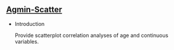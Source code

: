## [Agmin-Scatter](/basic/agmin-scatter)

- Introduction

  Provide scatterplot correlation analyses of age and continuous variables.
